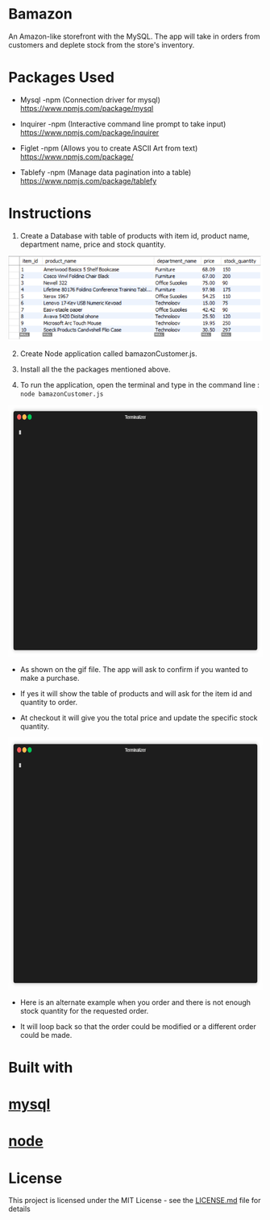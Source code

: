 # Bamazon
An Amazon-like storefront with the MySQL. The app will take in orders from customers and deplete stock from the store's inventory.

# Packages Used
 
 - Mysql -npm (Connection driver for mysql)
https://www.npmjs.com/package/mysql

 - Inquirer -npm (Interactive command line prompt to take input)
https://www.npmjs.com/package/inquirer

 - Figlet -npm (Allows you to create ASCII Art from text)
https://www.npmjs.com/package/

 - Tablefy -npm (Manage data pagination into a table)
https://www.npmjs.com/package/tablefy

# Instructions

1. Create a Database with table of products with item id, product name, department name, price and stock quantity.

<img src="https://github.com/Otepiii/Bamazon/blob/master/table.PNG">

2. Create Node application called bamazonCustomer.js. 

3. Install all the the packages mentioned above.

4. To run the application, open the terminal  and type in the command line : ```node bamazonCustomer.js ```

<img src="https://github.com/Otepiii/Bamazon/blob/master/render1533518652858.gif" width="700" height="500">

- As shown on the gif file. The app will ask to confirm if you wanted to make a purchase.

- If yes it will show the table of products and will ask for the item id and quantity to order.

- At checkout it will give you the total price and update the specific stock quantity.

<img src="https://github.com/Otepiii/Bamazon/blob/master/render1533518772292.gif" width="700" height="500">

- Here is an alternate example when you order and there is not enough stock quantity for the requested order.

- It will loop back so that the order could be modified or a different order could be made.

# Built with 

 # [mysql](https://www.mysql.com/)
 # [node](https://nodejs.org/en/)
 
# License
  
  This project is licensed under the MIT License - see the [LICENSE.md](https://github.com/Otepiii/Bamazon/blob/master/LICENSE) file for details



